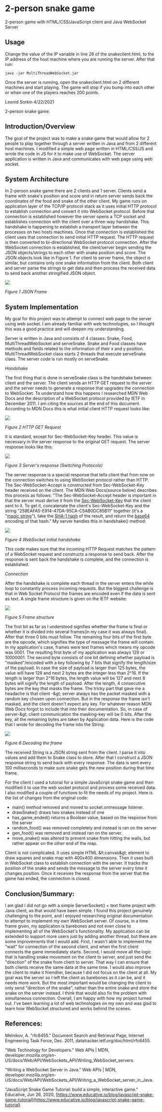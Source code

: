 # 2-person snake game
2-person game with HTML/CSS/JavaScript client and Java WebSocket Server



## Usage

Change the value of the IP variable in line 26 of the snakeclient.html, to the IP address of the host machine where you are running the server. After that run:

```
java -jar MultiThreadWebSocket.jar
```
Once the server is running, open the snakeclient.html on 2 different machines and start playing. The game will stop if you bump into each other or when one of the players reaches 200 points.

Leonid Sorkin 4/22/2021

2-person snake game.

## Introduction/Overview

The goal of the project was to make a snake game that would allow for 2 people to play together through a server written in Java and from 2 different host machines. I modified a simple web page written in HTML/CSS/JS and wrote the code in JS for it to make use of WebSocket. The server application is written in Java and communicates with web page using web socket.

## System Architecture

In 2-person snake game there are 2 clients and 1 server. Clients send a frame with snake&#39;s position and score and in return server sends back the coordinates of the food and snake of the other client. My game runs on application layer of the TCP/IP protocol stack as it uses initial HTTP protocol to establish connection and convert it into WebSocket protocol. Before that connection is established however the server opens a TCP socket and establishes connection with the client over a three-way handshake. This handshake is happening to establish a transport layer between the processes on two hosts machines. Once that connection is established the client uses that connection to send initial HTTP request. The HTTP request is then converted to bi-directional WebSocket protocol connection. After the WebSocket connection is established, the client/server begin sending the JSON objects/strings to each other with snake position and score. The JSON objects look like in Figure 1. For client to server frame, the object is similar, but contains only one snake information from the client. Both client and server parse the strings to get data and then process the received data to send back another stringified JSON object.

![](RackMultipart20210628-4-1f9uxi1_html_d0d14070eb5d9a26.png)

_Figure 1 JSON Frame_

## System Implementation

My goal for this project was to attempt to connect web page to the server using web socket. I am already familiar with web technologies, so I thought this was a good practice and will deepen my understanding.

Server is written in Java and consists of 4 classes: Snake, Food, MultiThreadWebSocket and serveSnake. Snake and Food classes have methods and fields related to the information of their x and y position. MultiThreadWebSocket class starts 2 threads that execute serveSnake class. The server code is run mostly on serveSnake.

_Handshake_

The first thing that is done in serveSnake class is the handshake between client and the server. The client sends an HTTP GET request to the server and the server needs to generate a response that upgrades the connection to WebSocket. To understand how this happens I researched MDN Web Docs and the description of a WebSocket protocol provided by IETF in December 2011. I am citing the sources at the end of this document. According to MDN Docs this is what initial client HTTP request looks like:

![](RackMultipart20210628-4-1f9uxi1_html_e0ca21fe6bafe7a.png)

_Figure 2 HTTP GET Request_

It is standard, except for Sec-WebSocket-Key header. This value is necessary in the server response to the original GET request. The server response looks like this:

![](RackMultipart20210628-4-1f9uxi1_html_b2e6c15a95f989d9.png)

_Figure 3 Server&#39;s response (Switching Protocols)_

The server response is a special response that tells client that from now on the connection switches to using WebSocket protocol rather than HTTP. The Sec-WebSocket-Accept is constructed from Sec-WebSocket-Key header received on the client. The MDN Web Docs(source below) describes this process as follows: &quot;The Sec-WebSocket-Accept header is important in that the server must derive it from the [Sec-WebSocket-Key](https://developer.mozilla.org/en-US/docs/Web/HTTP/Headers/Sec-WebSocket-Key) that the client sent to it. To get it, concatenate the client&#39;s Sec-WebSocket-Key and the string &quot;258EAFA5-E914-47DA-95CA-C5AB0DC85B11&quot; together (it&#39;s a &quot;[magic string](https://en.wikipedia.org/wiki/Magic_string)&quot;), take the [SHA-1 hash](https://en.wikipedia.org/wiki/SHA-1) of the result, and return the [base64](https://en.wikipedia.org/wiki/Base64) encoding of that hash.&quot; My server handles this in handshake() method:

![](RackMultipart20210628-4-1f9uxi1_html_bc4681171506bd89.png)

_Figure 4 WebSocket initial handshake_

This code makes sure that the incoming HTTP Request matches the pattern of a WebSocket request and constructs a response to send back. After the response is sent back the handshake is complete, and the connection is established.

_Connection_

After the handshake is complete each thread in the server enters the while loop to constantly process incoming requests. But the biggest challenge is that in Web Socket Protocol the frames are encoded even if the data is sent as text. A single frame structure is given on the IETF website:

![](RackMultipart20210628-4-1f9uxi1_html_8454ff653a0a4769.png)

_Figure 5 Frame structure_

The first bit as far as I understood signifies whether the frame is final or whether it is divided into several frames(in my case it was always final). After that three 0 bits must follow. The remaining four bits of the first byte are the opcode, which signifies the type of message the frame will contain. In my application&#39;s case, frames were text frames which means my opcode was 0001. The resulting first byte of my application was always 129 or 10000001. The second byte consists of one bit defining whether payload is &quot;masked&quot;/encoded with a key following by 7 bits that signify the length/size of the payload. In case the size of payload is larger than 125 bytes, the value will have 126 and next 2 bytes are the integer less than 2^16. If the length is larger than 2^16 bytes, the length value will be 127 and next 8 bytes will signify the length of payload. After the length, 4 consecutive bytes are the key that masks the frame. The tricky part that gave me a headache is that client -\&gt; server always has the packet masked with a random key chosen upon connection. But in the response the frame isn&#39;t masked, and the client doesn&#39;t expect any key. For whatever reason MDN Web Docs forgot to include that into their documentation. So, in case of server-\&gt; client communication the masking-key will be 0 bits. After the key, all the remaining bytes are taken by Application data. Here is the code that I wrote for decoding the frame into the String:

![](RackMultipart20210628-4-1f9uxi1_html_200e45b120df9f55.png)

_Figure 6 Decoding the frame_

The received String is a JSON string sent from the client. I parse it into values and add them to Snake class to store. After that I construct a JSON response string to send back with every response. The data is sent every 100 milliseconds to make sure snake gets the new position during that time frame.

For the client I used a tutorial for a simple JavaScript snake game and then modified it to use the web socket protocol and process some received data. I also modified a couple of functions to fit the needs of my project. Here is the list of changes from the original code:

- main() method removed and moved to socket.onmessage listener.
- drawSnake() draws two snakes instead of one
- has\_game\_ended() returns a Boolean value, based on the response from the server
- random\_food() was removed completely and instead is ran on the server
- gen\_food() was removed and instead ran on the server.
- move\_snake() was altered to prevent snake from hitting the walls, but rather appear on the other end of the map.

Client is not complicated. It uses simple HTML \&lt;canvas\&gt; element to draw squares and snake map with 400x400 dimensions. Then it uses built in WebSocket class to establish connection with the server. It tracks the position of the snake and sends the message to the server every time it changes position. Once it receives the response from the server that the game has ended, the connection is closed.

## Conclusion/Summary:

I am glad I did not go with a simple ServerSocket() + text frame project with Java client, as that would have been simple. I found this project genuinely challenging to the point, and I enjoyed researching original documentation to attempt to implement my own WebSocket server. Of course, in a time frame given, my application is barebones and not even close to implementing all of the WebSocket&#39;s functionality. My application can be extended to support more users just by adding another thread, but there are some improvements that I would add. First, I wasn&#39;t able to implement the &quot;wait&quot; for connection of the second client, and when the first client connects the game immediately starts. Second, I would move all the logic that is handling snake movement on the client to server, and just send the &quot;direction&quot; of the snake from client to server. That way I can ensure that both clients receive the same data at the same time. I would also improve the client to make it friendlier, because I did not focus on the client at all. My goal was the server so I left the client as barebones as it can be, and it needs more work. But the most important would be changing the client to only send &quot;direction of the snake&quot;, rather than the entire snake and store the snake on the server instead. I think that would also fix the problem with simultaneous connection. Overall, I am happy with how my project turned out. I&#39;ve been learning a lot of web technologies on my own and was glad to learn how WebSocket structured and works behind the scenes.

## References:

Melnikov, A. &quot;rfc6455.&quot; Document Search and Retrieval Page, Internet Engineering Task Force, Dec. 2011, datatracker.ietf.org/doc/html/rfc6455.

&quot;Web Technology for Developers.&quot; Web APIs | MDN, developer.mozilla.org/en-US/docs/Web/API/WebSockets\_API/Writing\_WebSocket\_servers.

&quot;Writing a WebSocket Server in Java.&quot; Web APIs | MDN, developer.mozilla.org/en-US/docs/Web/API/WebSockets\_API/Writing\_a\_WebSocket\_server\_in\_Java.

&quot;JavaScript Snake Game Tutorial: build a simple, interactive game.&quot; Educative, Jun 26, 2020, [https://www.educative.io/blog/javascript-snake-game-tutorial](https://www.educative.io/blog/javascript-snake-game-tutorial)
